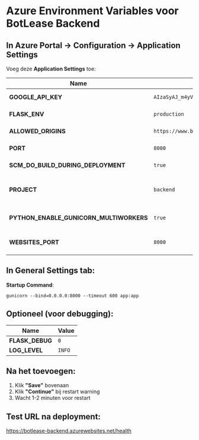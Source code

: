 # Azure Environment Variables voor BotLease Backend

## In Azure Portal → Configuration → Application Settings

Voeg deze **Application Settings** toe:

| Name | Value | Beschrijving |
|------|-------|--------------|
| **GOOGLE_API_KEY** | `AIzaSyAJ_m4yVVNKDai_lyVnUMEvezVPi2KsaN4` | Gemini API key |
| **FLASK_ENV** | `production` | Flask environment |
| **ALLOWED_ORIGINS** | `https://www.botlease.nl,https://botlease.nl,http://localhost:3000` | CORS origins |
| **PORT** | `8000` | Port voor de app |
| **SCM_DO_BUILD_DURING_DEPLOYMENT** | `true` | Build tijdens deployment |
| **PROJECT** | `backend` | Subfolder voor backend code |
| **PYTHON_ENABLE_GUNICORN_MULTIWORKERS** | `true` | Enable multi-workers |
| **WEBSITES_PORT** | `8000` | Azure websites port |

## In General Settings tab:

**Startup Command**:
```
gunicorn --bind=0.0.0.0:8000 --timeout 600 app:app
```

## Optioneel (voor debugging):

| Name | Value |
|------|-------|
| **FLASK_DEBUG** | `0` |
| **LOG_LEVEL** | `INFO` |

## Na het toevoegen:
1. Klik **"Save"** bovenaan
2. Klik **"Continue"** bij restart warning
3. Wacht 1-2 minuten voor restart

## Test URL na deployment:
https://botlease-backend.azurewebsites.net/health